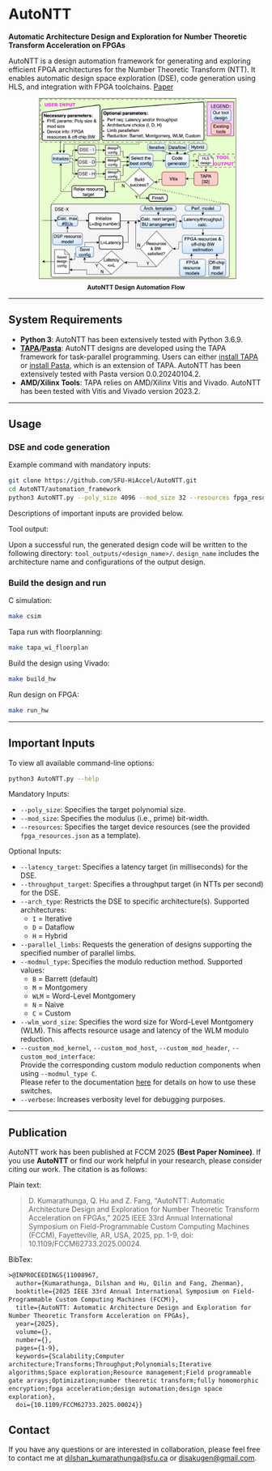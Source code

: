 # AutoNTT

**Automatic Architecture Design and Exploration for Number Theoretic Transform Acceleration on FPGAs**

AutoNTT is a design automation framework for generating and exploring efficient FPGA architectures for the Number Theoretic Transform (NTT). It enables automatic design space exploration (DSE), code generation using HLS, and integration with FPGA toolchains. [Paper](https://ieeexplore.ieee.org/document/11008967)

<div align="center">
  <img src="images/DSE_flowchart.png" alt="Diagram" width="400"/><br>
  <sub><b>AutoNTT Design Automation Flow</b></sub>
</div>

---

## System Requirements

- **Python 3**: AutoNTT has been extensively tested with Python 3.6.9.
- **[TAPA](https://github.com/UCLA-VAST/tapa)/[Pasta](https://github.com/SFU-HiAccel/pasta)**: AutoNTT designs are developed using the TAPA framework for task-parallel programming. Users can either [install TAPA](https://tapa.readthedocs.io/en/main/user/installation.html) or [install Pasta](https://github.com/SFU-HiAccel/pasta#installation), which is an extension of TAPA. AutoNTT has been extensively tested with Pasta version 0.0.20240104.2.
- **AMD/Xilinx Tools**: TAPA relies on AMD/Xilinx Vitis and Vivado. AutoNTT has been tested with Vitis and Vivado version 2023.2.

---

## Usage

### DSE and code generation

Example command with mandatory inputs:

```bash
git clone https://github.com/SFU-HiAccel/AutoNTT.git
cd AutoNTT/automation_framework
python3 AutoNTT.py --poly_size 4096 --mod_size 32 --resources fpga_resources.json
```
Descriptions of important inputs are provided below.

Tool output:

Upon a successful run, the generated design code will be written to the following directory: `tool_outputs/<design_name>/`. `design_name` includes the architecture name and configurations of the output design.

### Build the design and run

C simulation:

```bash
make csim
```
Tapa run with floorplanning:

```bash
make tapa_wi_floorplan
```

Build the design using Vivado:

```bash
make build_hw
```

Run design on FPGA:

```bash
make run_hw
```

---

## Important Inputs

To view all available command-line options:

```bash
python3 AutoNTT.py --help
```

Mandatory Inputs:

- `--poly_size`: Specifies the target polynomial size.  
- `--mod_size`: Specifies the modulus (i.e., prime) bit-width.  
- `--resources`: Specifies the target device resources (see the provided `fpga_resources.json` as a template).  

Optional Inputs:

- `--latency_target`: Specifies a latency target (in milliseconds) for the DSE.
- `--throughput_target`: Specifies a throughput target (in NTTs per second) for the DSE.
- `--arch_type`: Restricts the DSE to specific architecture(s). Supported architectures:
  - `I` = Iterative
  - `D` = Dataflow
  - `H` = Hybrid
- `--parallel_limbs`: Requests the generation of designs supporting the specified number of parallel limbs.  
- `--modmul_type`: Specifies the modulo reduction method. Supported values:
  - `B` = Barrett (default)  
  - `M` = Montgomery  
  - `WLM` = Word-Level Montgomery  
  - `N` = Naive  
  - `C` = Custom  
- `--wlm_word_size`: Specifies the word size for Word-Level Montgomery (WLM). This affects resource usage and latency of the WLM modulo reduction.  
- `--custom_mod_kernel`, `--custom_mod_host`, `--custom_mod_header`, `--custom_mod_interface`:  
  Provide the corresponding custom modulo reduction components when using `--modmul_type C`.  
  Please refer to the documentation [here](https://github.com/SFU-HiAccel/AutoNTT/tree/main/examples/modmul_types/custom_reductions) for details on how to use these switches.  
- `--verbose`: Increases verbosity level for debugging purposes.

---

## Publication

AutoNTT work has been published at FCCM 2025 **(Best Paper Nominee)**. If you use **AutoNTT** or find our work helpful in your research, please consider citing our work. The citation is as follows:

Plain text:
> D. Kumarathunga, Q. Hu and Z. Fang, "AutoNTT: Automatic Architecture Design and Exploration for Number Theoretic Transform Acceleration on FPGAs," 2025 IEEE 33rd Annual International Symposium on Field-Programmable Custom Computing Machines (FCCM), Fayetteville, AR, USA, 2025, pp. 1-9, doi: 10.1109/FCCM62733.2025.00024.

BibTex:
```
>@INPROCEEDINGS{11008967,
  author={Kumarathunga, Dilshan and Hu, Qilin and Fang, Zhenman},
  booktitle={2025 IEEE 33rd Annual International Symposium on Field-Programmable Custom Computing Machines (FCCM)}, 
  title={AutoNTT: Automatic Architecture Design and Exploration for Number Theoretic Transform Acceleration on FPGAs}, 
  year={2025},
  volume={},
  number={},
  pages={1-9},
  keywords={Scalability;Computer architecture;Transforms;Throughput;Polynomials;Iterative algorithms;Space exploration;Resource management;Field programmable gate arrays;Optimization;number theoretic transform;fully homomorphic encryption;fpga acceleration;design automation;design space exploration},
  doi={10.1109/FCCM62733.2025.00024}}
```

## Contact

If you have any questions or are interested in collaboration, please feel free to contact me at dilshan_kumarathunga@sfu.ca or disakugen@gmail.com.
